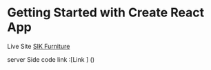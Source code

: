 # Getting Started with Create React App

Live Site  [SIK Furniture ](https://assignment-12-c233c.web.app/)


server Side code link :[Link ] ()


